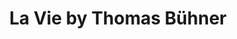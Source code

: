 ---
title: "La Vie by Thomas Bühner"
description: "La Vie by Thomas Bühner"
layout: shop
keywords:
  - 美食競賽
  - 台灣美食
  - 美食精選
datePublished: "2025-06-30"
dateModified: "2025-07-05"
city: "台北市"
district: "中山區"
address: "台北市中山區樂群三路200號1樓"
phone: "0937857869"
geo: "25.08239805137632, 121.55709045289913"
google_map: "https://maps.app.goo.gl/geFrEGcUpknygmzYA"
footinder: "https://footinder.com.tw/%E5%8F%B0%E5%8C%97%E5%B8%82%E4%B8%AD%E5%B1%B1%E5%8D%80/176129/"
official: "https://www.laviebythomasbuehner.com/"
award:
  - name: "500盤"
    year: "2024"
    entries:
      - dishes:
          - "熟成鴨 覆盆子 長胡椒"
          - "馬賽魚湯 干貝 海膽"
          - "乳酪鹹泡芙"

---